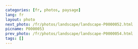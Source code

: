 ```yaml
---
categories: [fr, photos, paysage]
lang: fr
layout: photo
next_photo: /fr/photos/landscape/landscape-P0000052.html
picname: P0000053
prev_photo: /fr/photos/landscape/landscape-P0000054.html
tags: []
---
```

